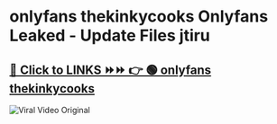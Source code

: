 
 # onlyfans thekinkycooks Onlyfans Leaked - Update Files jtiru

## <h2><a href="https://clipsfans.com/onlyfans_thekinkycooks&ref=git">🔗 Click to LINKS ⏩⏩ 👉 🟢 onlyfans thekinkycooks </a></h2>

<a href="https://clipsfans.com/onlyfans_thekinkycooks&ref=git" rel="nofollow" data-target="animated-image.originalLink"><img src="https://i.ibb.co.com/xMMVF88/686577567.gif" alt="Viral Video Original" style="max-width: 100%; display: inline-block;" data-target="animated-image.originalImage"></a>

